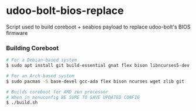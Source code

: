 # udoo-bolt-bios-replace

Script used to build coreboot + seabios payload to replace udoo-bolt's BIOS firmware

### Building Coreboot

```sh
# For a Debian-based system
$ sudo apt install git build-essential gnat flex bison libncurses5-dev wget zlib1g-dev

# For an Arch-based system
$ sudo pacman -S base-devel gcc-ada flex bison ncurses wget zlib git

# Builds coreboot for AMD zen processor
# When in menuconfig BE SURE TO SAVE UPDATED CONFIG
$ ./build.sh
```
